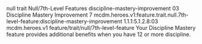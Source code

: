 <ability>
  <metadata>
    <class>null</class>
    <feature_type>trait</feature_type>
    <file_dpath>Null/7th-Level Features</file_dpath>
    <item_id>discipline-mastery-improvement</item_id>
    <item_index>03</item_index>
    <item_name>Discipline Mastery Improvement</item_name>
    <level>7</level>
    <scc>mcdm.heroes.v1:feature.trait.null.7th-level-feature:discipline-mastery-improvement</scc>
    <scdc>1.1.1:5.1.2.8:03</scdc>
    <source>mcdm.heroes.v1</source>
    <type>feature/trait/null/7th-level-feature</type>
  </metadata>
  <effects>
    <effect type="mundane">Your Discipline Mastery feature provides additional benefits when you have 12 or more discipline.</effect>
  </effects>
</ability>
